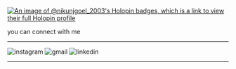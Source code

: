 [![An image of @nikunjgoel_2003's Holopin badges, which is a link to view their full Holopin profile](https://holopin.me/nikunjgoel_2003)](https://holopin.io/@nikunjgoel_2003)

you can connect with me 

<hr>

![instagram](https://user-images.githubusercontent.com/72417259/225830193-2c80c5d9-a516-4ecc-a766-8cf778fcc428.png)
![gmail](https://user-images.githubusercontent.com/72417259/225830197-df1fecd4-d93d-4ded-bbb2-e6e1dddcb3cb.png)
![linkedin](https://user-images.githubusercontent.com/72417259/225830201-0221066e-5d00-4ae5-8b5d-70932cd80d7b.png)


<hr>
